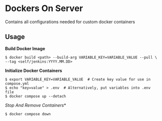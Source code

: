 Dockers On Server
=================
Contains all configurations needed for custom docker containers


Usage
-----
**Build Docker Image**
```
$ docker build <path> --build-arg VARIABLE_KEY=VARIABLE_VALUE --pull \
--tag <self/jenkins:YYYY.MM.DD>
```

**Initialize Docker Containers**
```
$ export VARIABLE_KEY=VARIABLE_VALUE  # Create key value for use in compose.yml
$ echo "key=value" > .env  # Alternatively, put variables into .env file
$ docker compose up --detach
```

*Stop And Remove Containers**
```
$ docker compose down
```
